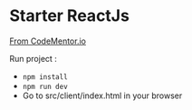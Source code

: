 Starter ReactJs
===============

[From CodeMentor.io](https://www.codementor.io/reactjs/tutorial/beginner-guide-setup-reactjs-environment-npm-babel-6-webpack)

Run project :

- `npm install`
- `npm run dev`
- Go to src/client/index.html in your browser
